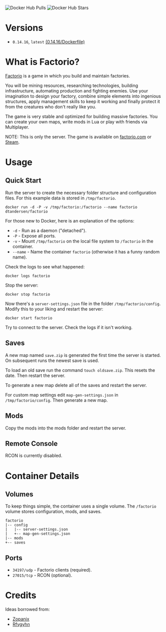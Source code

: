 ![Docker Hub Pulls](https://img.shields.io/docker/pulls/dtandersen/factorio.svg) ![Docker Hub Stars](https://img.shields.io/docker/stars/dtandersen/factorio.svg)

# Versions

* `0.14.16`, `latest` [(0.14.16/Dockerfile)](https://github.com/dtandersen/docker_factorio_server/blob/0.14.16/Dockerfile)


# What is Factorio?

[Factorio](https://www.factorio.com) is a game in which you build and maintain factories.

You will be mining resources, researching technologies, building infrastructure, automating production and fighting enemies. Use your imagination to design your factory, combine simple elements into ingenious structures, apply management skills to keep it working and finally protect it from the creatures who don't really like you.

The game is very stable and optimized for building massive factories. You can create your own maps, write mods in Lua or play with friends via Multiplayer.

NOTE: This is only the server. The game is available on [factorio.com](https://www.factorio.com) or [Steam](http://store.steampowered.com/app/427520/).


# Usage

## Quick Start

Run the server to create the necessary folder structure and configuration files. For this example data is stored in `/tmp/factorio`.

```
docker run -d -P -v /tmp/factorio:/factorio --name factorio dtandersen/factorio
```

For those new to Docker, here is an explanation of the options:

* `-d` - Run as a daemon ("detached").
* `-P` - Expose all ports.
* `-v` - Mount `/tmp/factorio` on the local file system to `/factorio` in the container.
* `--name` - Name the container `factorio` (otherwise it has a funny random name).

Check the logs to see what happened:

```
docker logs factorio
```

Stop the server:

```
docker stop factorio
```

Now there's a `server-settings.json` file in the folder `/tmp/factorio/config`. Modify this to your liking and restart the server:

```
docker start factorio
```

Try to connect to the server. Check the logs if it isn't working.


## Saves

A new map named `save.zip` is generated the first time the server is started. On subsequent runs the newest save is used.

To load an old save run the command `touch oldsave.zip`. This resets the date. Then restart the server.

To generate a new map delete all of the saves and restart the server.

For custom map settings edit `map-gen-settings.json` in `/tmp/factorio/config`. Then generate a new map.


## Mods

Copy the mods into the mods folder and restart the server.


## Remote Console

RCON is currently disabled.


# Container Details

## Volumes

To keep things simple, the container uses a single volume. The `/factorio` volume stores configuration, mods, and saves.

    factorio
    |-- config
    |   |-- server-settings.json
    |   +-- map-gen-settings.json
    |-- mods
    +-- saves


## Ports

* `34197/udp` - Factorio clients (required).
* `27015/tcp` - RCON (optional).


# Credits

Ideas borrowed from:

* [Zopanix](https://github.com/zopanix/docker_factorio_server)
* [Rfvgyhn](https://github.com/Rfvgyhn/docker-factorio)
